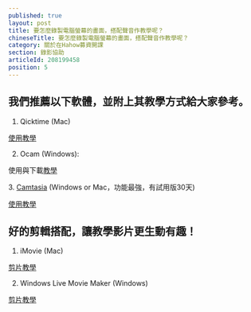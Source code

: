 ```yaml
---
published: true
layout: post
title: 要怎麼錄製電腦螢幕的畫面，搭配聲音作教學呢？
chineseTitle: 要怎麼錄製電腦螢幕的畫面，搭配聲音作教學呢？
category: 關於在Hahow募資開課
section: 錄影協助
articleId: 208199458
position: 5
---
```


## 我們推薦以下軟體，並附上其教學方式給大家參考。

1. Qicktime (Mac)

[使用教學](http://briian.com/8189/mac-record-screen.html)

2. Ocam (Windows):

使用與下載[教學](https://briian.com/10229/ocam.html)

3. [Camtasia](https://www.techsmith.com/camtasia.html) (Windows or Mac，功能最強，有試用版30天)

[使用教學](http://aries.dyu.edu.tw/~lhuang/class/Camtasia/index.htm)

## 好的剪輯搭配，讓教學影片更生動有趣！

1. iMovie (Mac)

[剪片教學](http://appleuser.com/?s=imovie)

2. Windows Live Movie Maker (Windows)

[剪片教學](http://kaylah588.pixnet.net/blog/post/133428712-%E5%A6%82%E4%BD%95%E7%94%A8windows-live-movie-maker%E8%A3%BD%E4%BD%9C%E5%BD%B1%E7%89%87%E3%80%81%E5%8A%A0%E5%AD%97%E5%B9%95%E3%80%81)